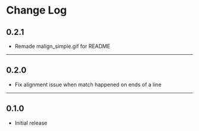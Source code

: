 # Change Log

## 0.2.1

- Remade malign_simple.gif for README

---

## 0.2.0

- Fix alignment issue when match happened on ends of a line

---

## 0.1.0

- Initial release